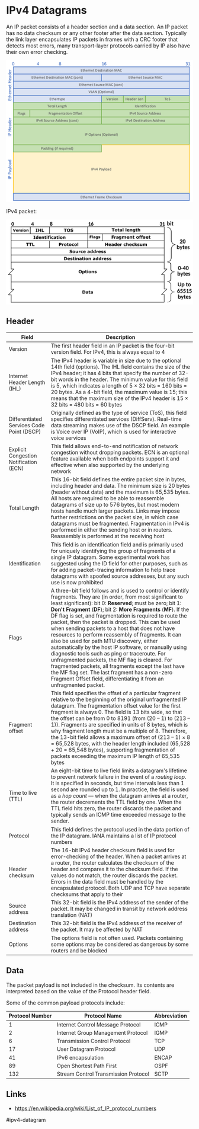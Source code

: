 # IPv4 Datagrams

An IP packet consists of a header section and a data section. An IP packet has no data checksum or any other footer after the data section. Typically the link layer encapsulates IP packets in frames with a CRC footer that detects most errors, many transport-layer protocols carried by IP also have their own error checking.

![IP in Ethernet](_images/ip-in-ethernet.png)

IPv4 packet:

![IPv4 packet](_images/ip-packet.png)

## Header

Field                                     | Description
------------------------------------------|------------
Version                                   | The first header field in an IP packet is the four-bit version field. For IPv4, this is always equal to 4
Internet Header Length (IHL)              | The IPv4 header is variable in size due to the optional 14th field (options). The IHL field contains the size of the IPv4 header; it has 4 bits that specify the number of 32-bit words in the header. The minimum value for this field is 5, which indicates a length of 5 × 32 bits = 160 bits = 20 bytes. As a 4-bit field, the maximum value is 15; this means that the maximum size of the IPv4 header is 15 × 32 bits = 480 bits = 60 bytes
Differentiated Services Code Point (DSCP) | Originally defined as the type of service (ToS), this field specifies differentiated services (DiffServ). Real-time data streaming makes use of the DSCP field. An example is Voice over IP (VoIP), which is used for interactive voice services
Explicit Congestion Notification (ECN)    | This field allows end-to-end notification of network congestion without dropping packets. ECN is an optional feature available when both endpoints support it and effective when also supported by the underlying network
Total Length                              | This 16-bit field defines the entire packet size in bytes, including header and data. The minimum size is 20 bytes (header without data) and the maximum is 65,535 bytes. All hosts are required to be able to reassemble datagrams of size up to 576 bytes, but most modern hosts handle much larger packets. Links may impose further restrictions on the packet size, in which case datagrams must be fragmented. Fragmentation in IPv4 is performed in either the sending host or in routers. Reassembly is performed at the receiving host
Identification                            | This field is an identification field and is primarily used for uniquely identifying the group of fragments of a single IP datagram. Some experimental work has suggested using the ID field for other purposes, such as for adding packet-tracing information to help trace datagrams with spoofed source addresses, but any such use is now prohibited
Flags                                     | A three-bit field follows and is used to control or identify fragments. They are (in order, from most significant to least significant): bit 0: __Reserved__; must be zero; bit 1: __Don't Fragment__ (__DF__); bit 2: __More Fragments__ (__MF__). If the DF flag is set, and fragmentation is required to route the packet, then the packet is dropped. This can be used when sending packets to a host that does not have resources to perform reassembly of fragments. It can also be used for path MTU discovery, either automatically by the host IP software, or manually using diagnostic tools such as ping or traceroute. For unfragmented packets, the MF flag is cleared. For fragmented packets, all fragments except the last have the MF flag set. The last fragment has a non-zero Fragment Offset field, differentiating it from an unfragmented packet.
Fragment offset                           | This field specifies the offset of a particular fragment relative to the beginning of the original unfragmented IP datagram. The fragmentation offset value for the first fragment is always 0. The field is 13 bits wide, so that the offset can be from 0 to 8191 (from (20  – 1) to (213 – 1)). Fragments are specified in units of 8 bytes, which is why fragment length must be a multiple of 8. Therefore, the 13-bit field allows a maximum offset of (213 – 1) × 8 = 65,528 bytes, with the header length included (65,528 + 20 = 65,548 bytes), supporting fragmentation of packets exceeding the maximum IP length of 65,535 bytes
Time to live (TTL)                        | An eight-bit time to live field limits a datagram's lifetime to prevent network failure in the event of a _routing loop_. It is specified in seconds, but time intervals less than 1 second are rounded up to 1. In practice, the field is used as a _hop count_ — when the datagram arrives at a router, the router decrements the TTL field by one. When the TTL field hits zero, the router discards the packet and typically sends an ICMP time exceeded message to the sender.
Protocol                                  | This field defines the protocol used in the data portion of the IP datagram. IANA maintains a list of IP protocol numbers
Header checksum                           | The 16-bit IPv4 header checksum field is used for error-checking of the header. When a packet arrives at a router, the router calculates the checksum of the header and compares it to the checksum field. If the values do not match, the router discards the packet. Errors in the data field must be handled by the encapsulated protocol. Both UDP and TCP have separate checksums that apply to their 
Source address                            | This 32-bit field is the IPv4 address of the sender of the packet. It may be changed in transit by network address translation (NAT)
Destination address                       | This 32-bit field is the IPv4 address of the receiver of the packet. It may be affected by NAT
Options                                   | The options field is not often used. Packets containing some options may be considered as dangerous by some routers and be blocked

## Data

The packet payload is not included in the checksum. Its contents are interpreted based on the value of the Protocol header field.

Some of the common payload protocols include:

Protocol Number | Protocol Name                        | Abbreviation
----------------|--------------------------------------|-------------
1               | Internet Control Message Protocol    | ICMP
2               | Internet Group Management Protocol   | IGMP
6               | Transmission Control Protocol        | TCP
17              | User Datagram Protocol               | UDP
41              | IPv6 encapsulation                   | ENCAP
89              | Open Shortest Path First             | OSPF
132             | Stream Control Transmission Protocol | SCTP

## Links

* https://en.wikipedia.org/wiki/List_of_IP_protocol_numbers

#ipv4-datagram
